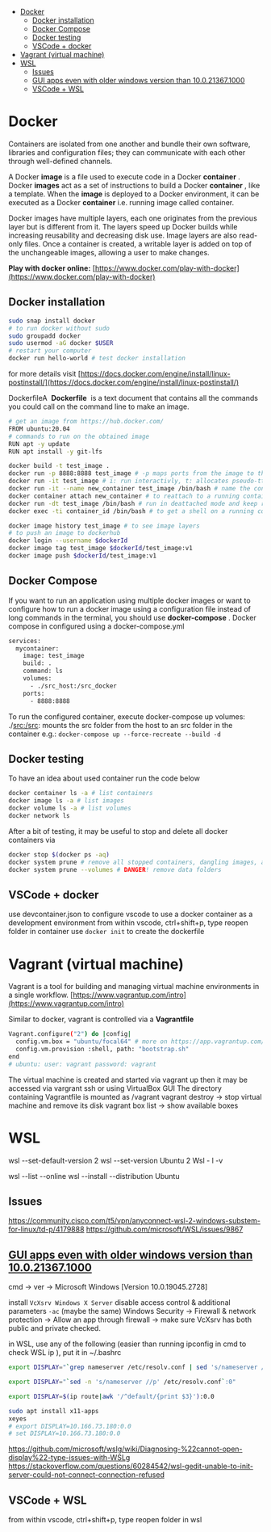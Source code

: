 
- [Docker](#docker)
  - [Docker installation](#docker-installation)
  - [Docker Compose](#docker-compose)
  - [Docker testing](#docker-testing)
  - [VSCode + docker](#vscode--docker)
- [Vagrant (virtual machine)](#vagrant-virtual-machine)
- [WSL](#wsl)
  - [Issues](#issues)
  - [GUI apps even with older windows version than 10.0.21367.1000](#gui-apps-even-with-older-windows-version-than-100213671000)
  - [VSCode + WSL](#vscode--wsl)

# Docker
Containers are isolated from one another and bundle their own software, libraries and configuration files; they can communicate with each other through well-defined channels.

A Docker  **image**  is a file used to execute code in a Docker  **container** . Docker  **images**  act as a set of instructions to build a Docker  **container** , like a template. When the  **image**  is deployed to a Docker environment, it can be executed as a Docker  **container**  i.e. running image called container.

Docker images have multiple layers, each one originates from the previous layer but is different from it. The layers speed up Docker builds while increasing reusability and decreasing disk use. Image layers are also read-only files. Once a container is created, a writable layer is added on top of the unchangeable images, allowing a user to make changes.

 **Play with docker online:** [https://www.docker.com/play-with-docker](https://www.docker.com/play-with-docker)


## Docker installation

```bash
sudo snap install docker
# to run docker without sudo
sudo groupadd docker
sudo usermod -aG docker $USER
# restart your computer
docker run hello-world # test docker installation
```
for more details visit [https://docs.docker.com/engine/install/linux-postinstall/](https://docs.docker.com/engine/install/linux-postinstall/)

DockerfileA  **Dockerfile**  is a text document that contains all the commands you could call on the command line to make an image.


```bash
# get an image from https://hub.docker.com/
FROM ubuntu:20.04
# commands to run on the obtained image
RUN apt -y update
RUN apt install -y git-lfs
```

```bash
docker build -t test_image .
docker run -p 8888:8888 test_image # -p maps ports from the image to the hosting OS
docker run -it test_image # i: run interactivly, t: allocates pseudo-tty
docker run -it --name new_container test_image /bin/bash # name the container and run bash
docker container attach new_container # to reattach to a running container
docker run -dt test_image /bin/bash # run in deattached mode and keep running because bash is running in the container
docker exec -ti container_id /bin/bash # to get a shell on a running container
```

```bash
docker image history test_image # to see image layers                                                                         
# to push an image to dockerhub
docker login --username $dockerId
docker image tag test_image $dockerId/test_image:v1
docker image push $dockerId/test_image:v1                                           
```

## Docker Compose
If you want to run an application using multiple docker images or want to configure how to run a docker image using a configuration file instead of long commands in the terminal, you should use  **docker-compose** . Docker compose in configured using a docker-compose.yml

```bash
services:
  mycontainer:
    image: test_image
    build: .
	command: ls
    volumes:
      - ./src_host:/src_docker
    ports:
      - 8888:8888
```
To run the configured container, execute docker-compose up
volumes: ./[src:/src](http://src/src): mounts the src folder from the host to an src folder in the container
e.g.: `docker-compose up --force-recreate --build -d`


## Docker testing
To have an idea about used container run the code below

```bash
docker container ls -a # list containers
docker image ls -a # list images
docker volume ls -a # list volumes
docker network ls
```

After a bit of testing, it may be useful to stop and delete all docker containers via
```bash
docker stop $(docker ps -aq)
docker system prune # remove all stopped containers, dangling images, and unused networks
docker system prune --volumes # DANGER! remove data folders
```

## VSCode + docker
use devcontainer.json to configure vscode to use a docker container as a development environment
from within vscode, ctrl+shift+p, type reopen folder in container
use `docker init` to create the dockerfile

# Vagrant (virtual machine)
Vagrant is a tool for building and managing virtual machine environments in a single workflow. [https://www.vagrantup.com/intro](https://www.vagrantup.com/intro)

Similar to docker, vagrant is controlled via a  **Vagrantfile** 


```bash
Vagrant.configure("2") do |config|
  config.vm.box = "ubuntu/focal64" # more on https://app.vagrantup.com/boxes/search
  config.vm.provision :shell, path: "bootstrap.sh"
end
# ubuntu: user: vagrant password: vagrant
```
The virtual machine is created and started via vagrant up then it may be accessed via vargrant ssh or using VirtualBox GUI
The directory containing Vagrantfile is mounted as /vagrant
vagrant destroy → stop virtual machine and remove its disk
vagrant box list → show available boxes

# WSL
wsl --set-default-version 2
wsl --set-version Ubuntu 2
Wsl - l -v

wsl --list --online
wsl --install --distribution Ubuntu

## Issues
https://community.cisco.com/t5/vpn/anyconnect-wsl-2-windows-substem-for-linux/td-p/4179888
https://github.com/microsoft/WSL/issues/9867


## [GUI apps even with older windows version than 10.0.21367.1000](https://github.com/microsoft/wslg/wiki/Diagnosing-%22cannot-open-display%22-type-issues-with-WSLg)
cmd -> ver -> Microsoft Windows [Version 10.0.19045.2728]


install `VcXsrv Windows X Server`
disable access control & additional parameters `-ac` (maybe the same)
Windows Security -> Firewall & network protection -> Allow an app through firewall -> make sure VcXsrv has both public and private checked.

in WSL, use any of the following (easier than running ipconfig in cmd to check WSL ip ), put it in ~/.bashrc
```bash
export DISPLAY="`grep nameserver /etc/resolv.conf | sed 's/nameserver //'`:0"

export DISPLAY="`sed -n 's/nameserver //p' /etc/resolv.conf`:0"

export DISPLAY=$(ip route|awk '/^default/{print $3}'):0.0

sudo apt install x11-apps
xeyes
# export DISPLAY=10.166.73.180:0.0
# set DISPLAY=10.166.73.180:0.0  
```

https://github.com/microsoft/wslg/wiki/Diagnosing-%22cannot-open-display%22-type-issues-with-WSLg
https://stackoverflow.com/questions/60284542/wsl-gedit-unable-to-init-server-could-not-connect-connection-refused


## VSCode + WSL
from within vscode, ctrl+shift+p, type reopen folder in wsl
